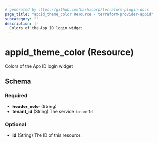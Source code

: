 ```yaml
---
# generated by https://github.com/hashicorp/terraform-plugin-docs
page_title: "appid_theme_color Resource - terraform-provider-appid"
subcategory: ""
description: |-
  Colors of the App ID login widget
---
```


# appid_theme_color (Resource)

Colors of the App ID login widget



<!-- schema generated by tfplugindocs -->
## Schema

### Required

- **header_color** (String)
- **tenant_id** (String) The service `tenantId`

### Optional

- **id** (String) The ID of this resource.


